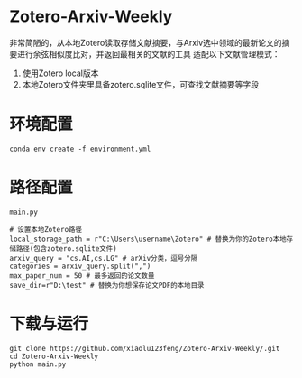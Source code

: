 # Zotero-Arxiv-Weekly
非常简陋的，从本地Zotero读取存储文献摘要，与Arxiv选中领域的最新论文的摘要进行余弦相似度比对，并返回最相关的文献的工具
适配以下文献管理模式：
1. 使用Zotero local版本
2. 本地Zotero文件夹里具备zotero.sqlite文件，可查找文献摘要等字段

# 环境配置
```
conda env create -f environment.yml
```

# 路径配置
`main.py`
```
# 设置本地Zotero路径
local_storage_path = r"C:\Users\username\Zotero" # 替换为你的Zotero本地存储路径(包含zotero.sqlite文件)
arxiv_query = "cs.AI,cs.LG" # arXiv分类，逗号分隔
categories = arxiv_query.split(",")
max_paper_num = 50 # 最多返回的论文数量
save_dir=r"D:\test" # 替换为你想保存论文PDF的本地目录
```

# 下载与运行
```
git clone https://github.com/xiaolu123feng/Zotero-Arxiv-Weekly/.git
cd Zotero-Arxiv-Weekly
python main.py
```

